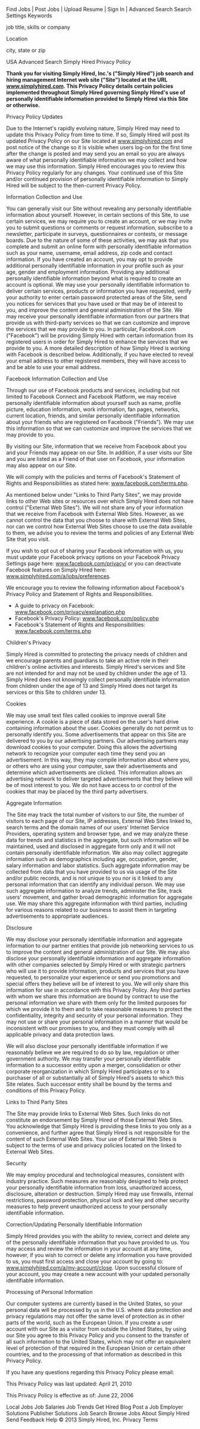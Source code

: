Find Jobs | Post Jobs | Upload Resume | Sign In | Advanced Search Search Settings Keywords

job title, skills or company

Location

city, state or zip

USA Advanced Search Simply Hired Privacy Policy

**Thank you for visiting Simply Hired, Inc.'s ("Simply Hired") job search and hiring management Internet web site ("Site") located at the URL www.simplyhired.com. This Privacy Policy details certain policies implemented throughout Simply Hired governing Simply Hired's use of personally identifiable information provided to Simply Hired via this Site or otherwise.**

Privacy Policy Updates

Due to the Internet's rapidly evolving nature, Simply Hired may need to update this Privacy Policy from time to time. If so, Simply Hired will post its updated Privacy Policy on our Site located at www.simplyhired.com and post notice of the change so it is visible when users log-on for the first time after the change is posted and may send you an email so you are always aware of what personally identifiable information we may collect and how we may use this information. Simply Hired encourages you to review this Privacy Policy regularly for any changes. Your continued use of this Site and/or continued provision of personally identifiable information to Simply Hired will be subject to the then-current Privacy Policy.

Information Collection and Use

You can generally visit our Site without revealing any personally identifiable information about yourself. However, in certain sections of this Site, to use certain services, we may require you to create an account, or we may invite you to submit questions or comments or request information, subscribe to a newsletter, participate in surveys, questionnaires or contests, or message boards. Due to the nature of some of these activities, we may ask that you complete and submit an online form with personally identifiable information such as your name, username, email address, zip code and contact information. If you have created an account, you may opt to provide additional personally identifiable information in your profile such as your age, gender and employment information. Providing any additional personally identifiable information beyond what is required to create an account is optional. We may use your personally identifiable information to deliver certain services, products or information you have requested, verify your authority to enter certain password protected areas of the Site, send you notices for services that you have used or that may be of interest to you, and improve the content and general administration of the Site. We may receive your personally identifiable information from our partners that provide us with third-party services so that we can customize and improve the services that we may provide to you. In particular, Facebook.com ("Facebook") will be providing Simply Hired with certain information from its registered users in order for Simply Hired to enhance the services that we provide to you. A more detailed description of how Simply Hired is working with Facebook is described below. Additionally, if you have elected to reveal your email address to other registered members, they will have access to and be able to use your email address.

Facebook Information Collection and Use

Through our use of Facebook products and services, including but not limited to Facebook Connect and Facebook Platform, we may receive personally identifiable information about yourself such as name, profile picture, education information, work information, fan pages, networks, current location, friends, and similar personally identifiable information about your friends who are registered on Facebook ("Friends"). We may use this information so that we can customize and improve the services that we may provide to you.

By visiting our Site, information that we receive from Facebook about you and your Friends may appear on our Site. In addition, if a user visits our Site and you are listed as a Friend of that user on Facebook, your information may also appear on our Site.

We will comply with the policies and terms of Facebook's Statement of Rights and Responsibilities as stated here: www.facebook.com/terms.php.

As mentioned below under "Links to Third Party Sites", we may provide links to other Web sites or resources over which Simply Hired does not have control ("External Web Sites"). We will not share any of your information that we receive from Facebook with External Web Sites. However, as we cannot control the data that you choose to share with External Web Sites, nor can we control how External Web Sites choose to use the data available to them, we advise you to review the terms and policies of any External Web Site that you visit.

If you wish to opt out of sharing your Facebook information with us, you must update your Facebook privacy options on your Facebook Privacy Settings page here: www.facebook.com/privacy/ or you can deactivate Facebook features on Simply Hired here: www.simplyhired.com/a/jobs/preferences.

We encourage you to review the following information about Facebook's Privacy Policy and Statement of Rights and Responsibilities.

*   A guide to privacy on Facebook: www.facebook.com/privacy/explanation.php
*   Facebook's Privacy Policy: www.facebook.com/policy.php
*   Facebook's Statement of Rights and Responsibilities: www.facebook.com/terms.php

Children's Privacy

Simply Hired is committed to protecting the privacy needs of children and we encourage parents and guardians to take an active role in their children's online activities and interests. Simply Hired's services and Site are not intended for and may not be used by children under the age of 13. Simply Hired does not knowingly collect personally identifiable information from children under the age of 13 and Simply Hired does not target its services or this Site to children under 13.

Cookies

We may use small text files called cookies to improve overall Site experience. A cookie is a piece of data stored on the user's hard drive containing information about the user. Cookies generally do not permit us to personally identify you. Some advertisements that appear on this Site are delivered to you by our advertising partners. Our advertising partners may download cookies to your computer. Doing this allows the advertising network to recognize your computer each time they send you an advertisement. In this way, they may compile information about where you, or others who are using your computer, saw their advertisements and determine which advertisements are clicked. This information allows an advertising network to deliver targeted advertisements that they believe will be of most interest to you. We do not have access to or control of the cookies that may be placed by the third party advertisers.

Aggregate Information

The Site may track the total number of visitors to our Site, the number of visitors to each page of our Site, IP addresses, External Web Sites linked to, search terms and the domain names of our users' Internet Service Providers, operating system and browser type, and we may analyze these data for trends and statistics in the aggregate, but such information will be maintained, used and disclosed in aggregate form only and it will not contain personally identifiable information. We also may collect aggregate information such as demographics including age, occupation, gender, salary information and labor statistics. Such aggregate information may be collected from data that you have provided to us via usage of the Site and/or public records, and is not unique to you nor is it linked to any personal information that can identify any individual person. We may use such aggregate information to analyze trends, administer the Site, track users' movement, and gather broad demographic information for aggregate use. We may share this aggregate information with third parties, including for various reasons related to our business to assist them in targeting advertisements to appropriate audiences.

Disclosure

We may disclose your personally identifiable information and aggregate information to our partner entities that provide job networking services to us to improve the content and general administration of our Site. We may also disclose your personally identifiable information and aggregate information with other companies selected by Simply Hired or with strategic partners who will use it to provide information, products and services that you have requested, to personalize your experience or send you promotions and special offers they believe will be of interest to you. We will only share this information for use in accordance with this Privacy Policy. Any third parties with whom we share this information are bound by contract to use the personal information we share with them only for the limited purposes for which we provide it to them and to take reasonable measures to protect the confidentiality, integrity and security of your personal information. They may not use or share your personal information in a manner that would be inconsistent with our promises to you, and they must comply with all applicable privacy and data protection laws.

We will also disclose your personally identifiable information if we reasonably believe we are required to do so by law, regulation or other government authority. We may transfer your personally identifiable information to a successor entity upon a merger, consolidation or other corporate reorganization in which Simply Hired participates or to a purchaser of all or substantially all of Simply Hired's assets to which this Site relates. Such successor entity shall be bound by the terms and conditions of this Privacy Policy.

Links to Third Party Sites

The Site may provide links to External Web Sites. Such links do not constitute an endorsement by Simply Hired of those External Web Sites. You acknowledge that Simply Hired is providing these links to you only as a convenience, and further agree that Simply Hired is not responsible for the content of such External Web Sites. Your use of External Web Sites is subject to the terms of use and privacy policies located on the linked to External Web Sites.

Security

We may employ procedural and technological measures, consistent with industry practice. Such measures are reasonably designed to help protect your personally identifiable information from loss, unauthorized access, disclosure, alteration or destruction. Simply Hired may use firewalls, internal restrictions, password protection, physical lock and key and other security measures to help prevent unauthorized access to your personally identifiable information.

Correction/Updating Personally Identifiable Information

Simply Hired provides you with the ability to review, correct and delete any of the personally identifiable information that you have provided to us. You may access and review the information in your account at any time, however, if you wish to correct or delete any information you have provided to us, you must first access and close your account by going to: www.simplyhired.com/a/my-account/close. Upon successful closure of your account, you may create a new account with your updated personally identifiable information.

Processing of Personal Information

Our computer systems are currently based in the United States, so your personal data will be processed by us in the U.S. where data protection and privacy regulations may not offer the same level of protection as in other parts of the world, such as the European Union. If you create a user account with our Site as a visitor from outside the United States, by using our Site you agree to this Privacy Policy and you consent to the transfer of all such information to the United States, which may not offer an equivalent level of protection of that required in the European Union or certain other countries, and to the processing of that information as described in this Privacy Policy.

If you have any questions regarding this Privacy Policy please email:

This Privacy Policy was last updated: April 21, 2010

This Privacy Policy is effective as of: June 22, 2006

Local Jobs Job Salaries Job Trends Get Hired Blog Post a Job Employer Solutions Publisher Solutions Job Search Browse Jobs About Simply Hired Send Feedback Help © 2013 Simply Hired, Inc. Privacy Terms